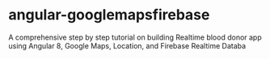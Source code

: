 # angular-googlemapsfirebase
A comprehensive step by step tutorial on building Realtime blood donor app using Angular 8, Google Maps, Location, and Firebase Realtime Databa
